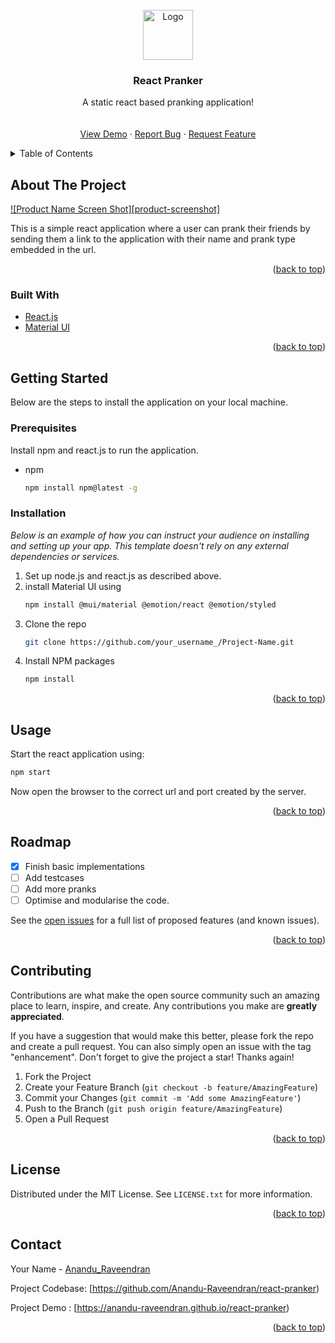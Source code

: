 <div id="top"></div>
<!--
*** Thanks for checking out the Best-README-Template. If you have a suggestion
*** that would make this better, please fork the repo and create a pull request
*** or simply open an issue with the tag "enhancement".
*** Don't forget to give the project a star!
*** Thanks again! Now go create something AMAZING! :D
-->



<!-- PROJECT SHIELDS -->
<!--
*** I'm using markdown "reference style" links for readability.
*** Reference links are enclosed in brackets [ ] instead of parentheses ( ).
*** See the bottom of this document for the declaration of the reference variables
*** for contributors-url, forks-url, etc. This is an optional, concise syntax you may use.
*** https://www.markdownguide.org/basic-syntax/#reference-style-links
-->



<!-- PROJECT LOGO -->
<br />
<div align="center">
  <a href="#">
    <img src="https://user-images.githubusercontent.com/29880948/167053241-32c8b68d-4352-4fd7-ad2b-1c8117355337.png
" alt="Logo" width="80" height="80">
  </a>

  <h3 align="center">React Pranker</h3>

  <p align="center">
    A static react based pranking application!
    <br />
<!--     <a href="https://github.com/othneildrew/Best-README-Template"><strong>Explore the docs »</strong></a> -->
    <br />
    <br />
    <a href="https://anandu-raveendran.github.io/react-pranker/">View Demo</a>
    ·
    <a href="https://github.com/Anandu-Raveendran/react-pranker/issues">Report Bug</a>
    ·
    <a href="https://github.com/Anandu-Raveendran/react-pranker/issues">Request Feature</a>
  </p>
</div>



<!-- TABLE OF CONTENTS -->
<details>
  <summary>Table of Contents</summary>
  <ol>
    <li>
      <a href="#about-the-project">About The Project</a>
      <ul>
        <li><a href="#built-with">Built With</a></li>
      </ul>
    </li>
    <li>
      <a href="#getting-started">Getting Started</a>
      <ul>
        <li><a href="#prerequisites">Prerequisites</a></li>
        <li><a href="#installation">Installation</a></li>
      </ul>
    </li>
    <li><a href="#usage">Usage</a></li>
    <li><a href="#roadmap">Roadmap</a></li>
    <li><a href="#contributing">Contributing</a></li>
    <li><a href="#license">License</a></li>
    <li><a href="#contact">Contact</a></li>
  </ol>
</details>



<!-- ABOUT THE PROJECT -->
## About The Project

[![Product Name Screen Shot][product-screenshot]](https://example.com)

This is a simple react application where a user can prank their friends by sending them a link to the application with their name and prank type embedded in the url.

<p align="right">(<a href="#top">back to top</a>)</p>


### Built With

* [React.js](https://reactjs.org/)
* [Material UI](https://mui.com/)

<p align="right">(<a href="#top">back to top</a>)</p>



<!-- GETTING STARTED -->
## Getting Started

Below are the steps to install the application on your local machine.

### Prerequisites

Install npm and react.js to run the application.
* npm
  ```sh
  npm install npm@latest -g
  ```

### Installation

_Below is an example of how you can instruct your audience on installing and setting up your app. This template doesn't rely on any external dependencies or services._

1. Set up node.js and react.js as described above.
2. install Material UI using
    ```sh
    npm install @mui/material @emotion/react @emotion/styled
    ```
3. Clone the repo
   ```sh
   git clone https://github.com/your_username_/Project-Name.git
   ```
3. Install NPM packages
   ```sh
   npm install
   ```

<p align="right">(<a href="#top">back to top</a>)</p>



<!-- USAGE EXAMPLES -->
## Usage

Start the react application using:
```sh
npm start
```

Now open the browser to the correct url and port created by the server.
<p align="right">(<a href="#top">back to top</a>)</p>



<!-- ROADMAP -->
## Roadmap

- [x] Finish basic implementations
- [ ] Add testcases
- [ ] Add more pranks
- [ ] Optimise and modularise the code.

See the [open issues](https://github.com/Anandu-Raveendran/react-pranker/issues) for a full list of proposed features (and known issues).

<p align="right">(<a href="#top">back to top</a>)</p>



<!-- CONTRIBUTING -->
## Contributing

Contributions are what make the open source community such an amazing place to learn, inspire, and create. Any contributions you make are **greatly appreciated**.

If you have a suggestion that would make this better, please fork the repo and create a pull request. You can also simply open an issue with the tag "enhancement".
Don't forget to give the project a star! Thanks again!

1. Fork the Project
2. Create your Feature Branch (`git checkout -b feature/AmazingFeature`)
3. Commit your Changes (`git commit -m 'Add some AmazingFeature'`)
4. Push to the Branch (`git push origin feature/AmazingFeature`)
5. Open a Pull Request

<p align="right">(<a href="#top">back to top</a>)</p>



<!-- LICENSE -->
## License

Distributed under the MIT License. See `LICENSE.txt` for more information.

<p align="right">(<a href="#top">back to top</a>)</p>



<!-- CONTACT -->
## Contact

Your Name - [Anandu_Raveendran](https://www.linkedin.com/in/anandu-raveendran-5b8b77119)

Project Codebase: [https://github.com/Anandu-Raveendran/react-pranker)

Project Demo : [https://anandu-raveendran.github.io/react-pranker)

<p align="right">(<a href="#top">back to top</a>)</p>

